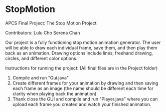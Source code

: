 StopMotion
==========

APCS Final Project: The Stop Motion Project

Contributors:
Lulu Cho
Serena Chan
 	
Our project is a fully functioning stop motion animation generator. The user will be able to draw each individual frame, save them, and then play them back as an animation. Drawing options include lines, freehand drawing, circles, and different color options.

Instructions for running the project:
(All final files are in the Project folder)
1) Compile and run "Gui.java"
2) Create different frames for your animation by drawing and then saving each frame as an image (the name should be
   different each time for clarity when playing back the animation)
3) Thank close the GUI and compile and run "Player.java" where you can upload each frame you created and watch your
   finished animation.
